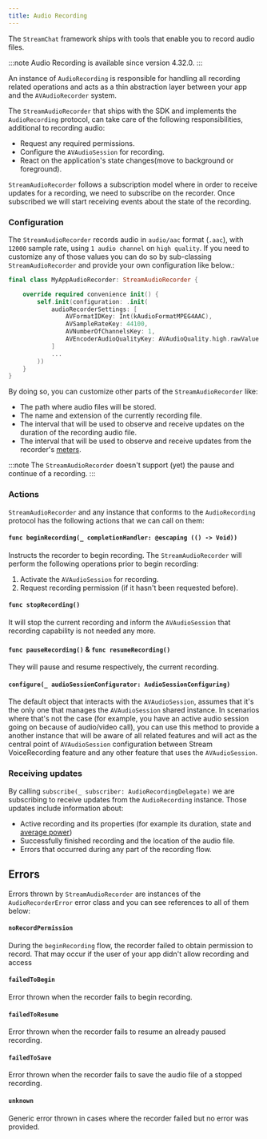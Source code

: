 ```yaml
---
title: Audio Recording
---
```


The `StreamChat` framework ships with tools that enable you to record audio files.

:::note
Audio Recording is available since version 4.32.0.
:::

An instance of `AudioRecording` is responsible for handling all recording related operations and acts as a thin abstraction layer between your app and the `AVAudioRecorder` system. 

The `StreamAudioRecorder` that ships with the SDK and implements the `AudioRecording` protocol, can take care of the following responsibilities, additional to recording audio:
- Request any required permissions.
- Configure the `AVAudioSession` for recording.
- React on the application's state changes(move to background or foreground).

`StreamAudioRecorder` follows a subscription model where in order to receive updates for a recording, we need to subscribe on the recorder. Once subscribed we will start receiving events about the state of the recording.

### Configuration
The `StreamAudioRecorder` records audio in `audio/aac` format (`.aac`), with `12000` sample rate, using `1 audio channel` on `high quality`. If you need to customize any of those values you can do so by sub-classing `StreamAudioRecorder` and provide your own configuration like below.:
```swift
final class MyAppAudioRecorder: StreamAudioRecorder {

    override required convenience init() {
        self.init(configuration: .init(
            audioRecorderSettings: [
                AVFormatIDKey: Int(kAudioFormatMPEG4AAC),
                AVSampleRateKey: 44100,
                AVNumberOfChannelsKey: 1,
                AVEncoderAudioQualityKey: AVAudioQuality.high.rawValue
            ]
            ...
        ))
    }
}
```
By doing so, you can customize other parts of the `StreamAudioRecorder` like:
- The path where audio files will be stored.
- The name and extension of the currently recording file.
- The interval that will be used to observe and receive updates on the duration of the recording audio file.
- The interval that will be used to observe and receive updates from the recorder's [meters](https://developer.apple.com/documentation/avfaudio/avaudiorecorder/1386355-meteringenabled#managing-audio-level-metering).

:::note
The `StreamAudioRecorder` doesn't support (yet) the pause and continue of a recording.
:::

### Actions
`StreamAudioRecorder` and any instance that conforms to the `AudioRecording` protocol has the following actions that we can call on them:

#### `func beginRecording(_ completionHandler: @escaping (() -> Void))`

Instructs the recorder to begin recording. The `StreamAudioRecorder` will perform the following operations prior to begin recording:
1. Activate the `AVAudioSession` for recording.
2. Request recording permission (if it hasn't been requested before).

#### `func stopRecording()`

It will stop the current recording and inform the `AVAudioSession` that recording capability is not needed any more.

#### `func pauseRecording()` & `func resumeRecording()`

They will pause and resume respectively, the current recording.

#### `configure(_ audioSessionConfigurator: AudioSessionConfiguring)`

The default object that interacts with the `AVAudioSession`, assumes that it's the only one that manages the `AVAudioSession` shared instance. In scenarios where that's not the case (for example, you have an active audio session going on because of audio/video call), you can use this method to provide a another instance that will be aware of all related features and will act as the central point of `AVAudioSession` configuration between Stream VoiceRecording feature and any other feature that uses the `AVAudioSession`.

### Receiving updates
By calling `subscribe(_ subscriber: AudioRecordingDelegate)` we are subscribing to receive updates from the `AudioRecording` instance. Those updates include information about:
- Active recording and its properties (for example its duration, state and [average power](https://developer.apple.com/documentation/avfaudio/avaudiorecorder/1387176-averagepowerforchannel))
- Successfully finished recording and the location of the audio file.
- Errors that occurred during any part of the recording flow.

## Errors

Errors thrown by `StreamAudioRecorder` are instances of the `AudioRecorderError` error class and you can see references to all of them below:
#### `noRecordPermission`
During the `beginRecording` flow, the recorder failed to obtain permission to record. That may occur if the user of your app didn't allow recording and access 

#### `failedToBegin`
Error thrown when the recorder fails to begin recording.

#### `failedToResume`
Error thrown when the recorder fails to resume an already paused recording.

#### `failedToSave`
Error thrown when the recorder fails to save the audio file of a stopped recording.

#### `unknown`
Generic error thrown in cases where the recorder failed but no error was provided.